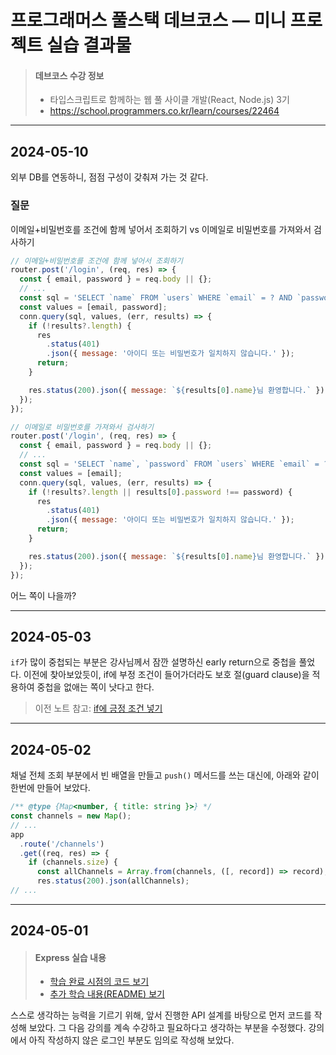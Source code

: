 # 프로그래머스 풀스택 데브코스 — 미니 프로젝트 실습 결과물

> #### 데브코스 수강 정보
>
> * 타입스크립트로 함께하는 웹 풀 사이클 개발(React, Node.js) 3기
> * https://school.programmers.co.kr/learn/courses/22464

---

## 2024-05-10

외부 DB를 연동하니, 점점 구성이 갖춰져 가는 것 같다.

### 질문

이메일+비밀번호를 조건에 함께 넣어서 조회하기 vs 이메일로 비밀번호를 가져와서 검사하기

```javascript
// 이메일+비밀번호를 조건에 함께 넣어서 조회하기
router.post('/login', (req, res) => {
  const { email, password } = req.body || {};
  // ...
  const sql = 'SELECT `name` FROM `users` WHERE `email` = ? AND `password` = ?';
  const values = [email, password];
  conn.query(sql, values, (err, results) => {
    if (!results?.length) {
      res
        .status(401)
        .json({ message: '아이디 또는 비밀번호가 일치하지 않습니다.' });
      return;
    }

    res.status(200).json({ message: `${results[0].name}님 환영합니다.` });
  });
});
```

```javascript
// 이메일로 비밀번호를 가져와서 검사하기
router.post('/login', (req, res) => {
  const { email, password } = req.body || {};
  // ...
  const sql = 'SELECT `name`, `password` FROM `users` WHERE `email` = ?';
  const values = [email];
  conn.query(sql, values, (err, results) => {
    if (!results?.length || results[0].password !== password) {
      res
        .status(401)
        .json({ message: '아이디 또는 비밀번호가 일치하지 않습니다.' });
      return;
    }

    res.status(200).json({ message: `${results[0].name}님 환영합니다.` });
  });
});
```

어느 쪽이 나을까?

---

## 2024-05-03

`if`가 많이 중첩되는 부분은 강사님께서 잠깐 설명하신 early return으로 중첩을 풀었다. 이전에 찾아보았듯이, if에 부정 조건이 들어가더라도 보호 절(guard clause)을 적용하여 중첩을 없애는 쪽이 낫다고 한다.

> 이전 노트 참고: [if에 긍정 조건 넣기](https://github.com/yejunian/devcourse-node-base/tree/963545ed21fd372a8ff40f3226e3848f485051b5#if%EC%97%90-%EA%B8%8D%EC%A0%95-%EC%A1%B0%EA%B1%B4-%EB%84%A3%EA%B8%B0)

---

## 2024-05-02

채널 전체 조회 부분에서 빈 배열을 만들고 `push()` 메서드를 쓰는 대신에, 아래와 같이 한번에 만들어 보았다.

```javascript
/** @type {Map<number, { title: string }>} */
const channels = new Map();
// ...
app
  .route('/channels')
  .get((req, res) => {
    if (channels.size) {
      const allChannels = Array.from(channels, ([, record]) => record);
      res.status(200).json(allChannels);
// ...
```

---

## 2024-05-01

> #### Express 실습 내용
>
> * [학습 완료 시점의 코드 보기](https://github.com/yejunian/devcourse-node-base/tree/963545ed21fd372a8ff40f3226e3848f485051b5)
> * [추가 학습 내용(README) 보기](https://github.com/yejunian/devcourse-node-base/blob/963545ed21fd372a8ff40f3226e3848f485051b5/README.md#2024-05-01)

스스로 생각하는 능력을 기르기 위해, 앞서 진행한 API 설계를 바탕으로 먼저 코드를 작성해 보았다. 그 다음 강의를 계속 수강하고 필요하다고 생각하는 부분을 수정했다. 강의에서 아직 작성하지 않은 로그인 부분도 임의로 작성해 보았다.

